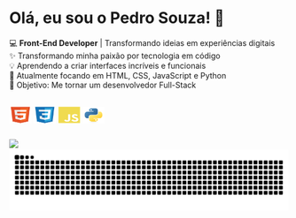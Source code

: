 # Olá, eu sou o Pedro Souza! 👋  

💻 **Front-End Developer** | Transformando ideias em experiências digitais  
✨ Transformando minha paixão por tecnologia em código  
💡 Aprendendo a criar interfaces incríveis e funcionais  
🌱 Atualmente focando em HTML, CSS, JavaScript e Python  
🎯 Objetivo: Me tornar um desenvolvedor Full-Stack 

<div style="display: inline_block"><br>
  <img align="center" alt="HTML5" height="30" width="40" src="https://raw.githubusercontent.com/devicons/devicon/master/icons/html5/html5-original.svg">
  <img align="center" alt="CSS3" height="30" width="40" src="https://raw.githubusercontent.com/devicons/devicon/master/icons/css3/css3-original.svg">
  <img align="center" alt="JavaScript" height="30" width="40" src="https://raw.githubusercontent.com/devicons/devicon/master/icons/javascript/javascript-plain.svg">
  <img align="center" alt="Python" height="30" width="40" src="https://raw.githubusercontent.com/devicons/devicon/master/icons/python/python-original.svg">
  <!-- Adicione mais ícones se desejar (ex: React, Git) -->
</div>

##


<div> 
  <a href="https://www.linkedin.com/in/pedro-alves-9b3425307/" target="_blank">
    <img src="https://img.shields.io/badge/-LinkedIn-%230077B5?style=for-the-badge&logo=linkedin&logoColor=white" target="_blank">
  </a>
</div>

<picture align="center">
  <source media="(prefers-color-scheme: dark)" srcset="https://raw.githubusercontent.com/ipedrosouzza/ipedrosouzza/output/github-contribution-grid-snake-dark.svg">
  <source media="(prefers-color-scheme: light)" srcset="https://raw.githubusercontent.com/ipedrosouzza/ipedrosouzza/output/github-contribution-grid-snake-dark.svg">
  <img align="center" alt="github contribution grid snake animation" src="https://raw.githubusercontent.com/ipedrosouzza/ipedrosouzza/output/github-contribution-grid-snake.svg">
</picture>


